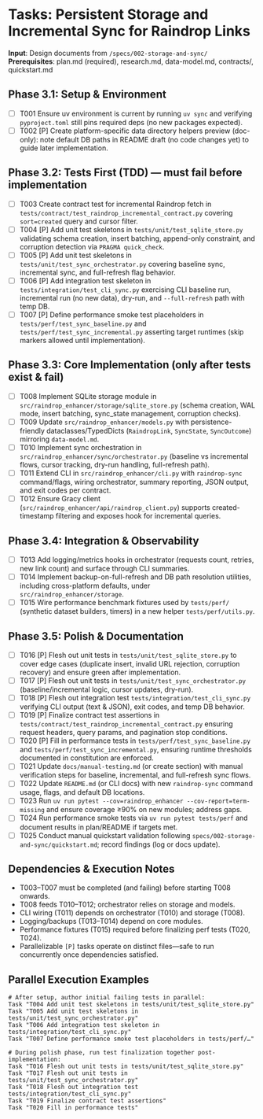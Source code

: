 # Tasks: Persistent Storage and Incremental Sync for Raindrop Links

**Input**: Design documents from `/specs/002-storage-and-sync/`
**Prerequisites**: plan.md (required), research.md, data-model.md, contracts/, quickstart.md

## Phase 3.1: Setup & Environment
- [ ] T001 Ensure uv environment is current by running `uv sync` and verifying `pyproject.toml` still pins required deps (no new packages expected).
- [ ] T002 [P] Create platform-specific data directory helpers preview (doc-only): note default DB paths in README draft (no code changes yet) to guide later implementation.

## Phase 3.2: Tests First (TDD) — must fail before implementation
- [ ] T003 Create contract test for incremental Raindrop fetch in `tests/contract/test_raindrop_incremental_contract.py` covering `sort=created` query and cursor filter.
- [ ] T004 [P] Add unit test skeletons in `tests/unit/test_sqlite_store.py` validating schema creation, insert batching, append-only constraint, and corruption detection via `PRAGMA quick_check`.
- [ ] T005 [P] Add unit test skeletons in `tests/unit/test_sync_orchestrator.py` covering baseline sync, incremental sync, and full-refresh flag behavior.
- [ ] T006 [P] Add integration test skeleton in `tests/integration/test_cli_sync.py` exercising CLI baseline run, incremental run (no new data), dry-run, and `--full-refresh` path with temp DB.
- [ ] T007 [P] Define performance smoke test placeholders in `tests/perf/test_sync_baseline.py` and `tests/perf/test_sync_incremental.py` asserting target runtimes (skip markers allowed until implementation).

## Phase 3.3: Core Implementation (only after tests exist & fail)
- [ ] T008 Implement SQLite storage module in `src/raindrop_enhancer/storage/sqlite_store.py` (schema creation, WAL mode, insert batching, sync_state management, corruption checks).
- [ ] T009 Update `src/raindrop_enhancer/models.py` with persistence-friendly dataclasses/TypedDicts (`RaindropLink`, `SyncState`, `SyncOutcome`) mirroring `data-model.md`.
- [ ] T010 Implement sync orchestration in `src/raindrop_enhancer/sync/orchestrator.py` (baseline vs incremental flows, cursor tracking, dry-run handling, full-refresh path).
- [ ] T011 Extend CLI in `src/raindrop_enhancer/cli.py` with `raindrop-sync` command/flags, wiring orchestrator, summary reporting, JSON output, and exit codes per contract.
- [ ] T012 Ensure Gracy client (`src/raindrop_enhancer/api/raindrop_client.py`) supports created-timestamp filtering and exposes hook for incremental queries.

## Phase 3.4: Integration & Observability
- [ ] T013 Add logging/metrics hooks in orchestrator (requests count, retries, new link count) and surface through CLI summaries.
- [ ] T014 Implement backup-on-full-refresh and DB path resolution utilities, including cross-platform defaults, under `src/raindrop_enhancer/storage`.
- [ ] T015 Wire performance benchmark fixtures used by `tests/perf/` (synthetic dataset builders, timers) in a new helper `tests/perf/utils.py`.

## Phase 3.5: Polish & Documentation
- [ ] T016 [P] Flesh out unit tests in `tests/unit/test_sqlite_store.py` to cover edge cases (duplicate insert, invalid URL rejection, corruption recovery) and ensure green after implementation.
- [ ] T017 [P] Flesh out unit tests in `tests/unit/test_sync_orchestrator.py` (baseline/incremental logic, cursor updates, dry-run).
- [ ] T018 [P] Flesh out integration test `tests/integration/test_cli_sync.py` verifying CLI output (text & JSON), exit codes, and temp DB behavior.
- [ ] T019 [P] Finalize contract test assertions in `tests/contract/test_raindrop_incremental_contract.py` ensuring request headers, query params, and pagination stop conditions.
- [ ] T020 [P] Fill in performance tests in `tests/perf/test_sync_baseline.py` and `tests/perf/test_sync_incremental.py`, ensuring runtime thresholds documented in constitution are enforced.
- [ ] T021 Update `docs/manual-testing.md` (or create section) with manual verification steps for baseline, incremental, and full-refresh sync flows.
- [ ] T022 Update `README.md` (or CLI docs) with new `raindrop-sync` command usage, flags, and default DB locations.
- [ ] T023 Run `uv run pytest --cov=raindrop_enhancer --cov-report=term-missing` and ensure coverage ≥90% on new modules; address gaps.
- [ ] T024 Run performance smoke tests via `uv run pytest tests/perf` and document results in plan/README if targets met.
- [ ] T025 Conduct manual quickstart validation following `specs/002-storage-and-sync/quickstart.md`; record findings (log or docs update).

## Dependencies & Execution Notes
- T003–T007 must be completed (and failing) before starting T008 onwards.
- T008 feeds T010–T012; orchestrator relies on storage and models.
- CLI wiring (T011) depends on orchestrator (T010) and storage (T008).
- Logging/backups (T013–T014) depend on core modules.
- Performance fixtures (T015) required before finalizing perf tests (T020, T024).
- Parallelizable `[P]` tasks operate on distinct files—safe to run concurrently once dependencies satisfied.

## Parallel Execution Examples
```
# After setup, author initial failing tests in parallel:
Task "T004 Add unit test skeletons in tests/unit/test_sqlite_store.py"
Task "T005 Add unit test skeletons in tests/unit/test_sync_orchestrator.py"
Task "T006 Add integration test skeleton in tests/integration/test_cli_sync.py"
Task "T007 Define performance smoke test placeholders in tests/perf/…"

# During polish phase, run test finalization together post-implementation:
Task "T016 Flesh out unit tests in tests/unit/test_sqlite_store.py"
Task "T017 Flesh out unit tests in tests/unit/test_sync_orchestrator.py"
Task "T018 Flesh out integration test tests/integration/test_cli_sync.py"
Task "T019 Finalize contract test assertions"
Task "T020 Fill in performance tests"
```
